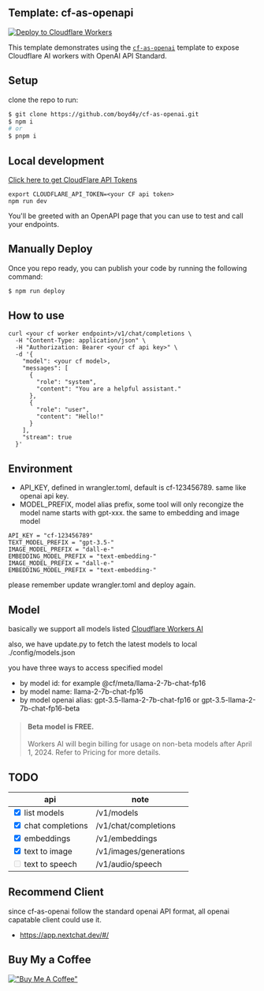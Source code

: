 ## Template: cf-as-openapi

[![Deploy to Cloudflare Workers](https://deploy.workers.cloudflare.com/button)](https://deploy.workers.cloudflare.com/?url=https://github.com/boyd4y/cf-as-openai)

This template demonstrates using the [`cf-as-openai`](https://github.com/boyd4y/cf-as-openai) template to expose Cloudflare AI workers with OpenAI API Standard.


## Setup

clone the repo to run:

```sh
$ git clone https://github.com/boyd4y/cf-as-openai.git
$ npm i
# or
$ pnpm i
```

## Local development

[Click here to get CloudFlare API Tokens](https://dash.cloudflare.com/profile/api-tokens)

```
export CLOUDFLARE_API_TOKEN=<your CF api token>
npm run dev
```

You'll be greeted with an OpenAPI page that you can use to test and call your endpoints.

## Manually Deploy

Once you repo ready, you can publish your code by running the following command:

```sh
$ npm run deploy
```

## How to use
```
curl <your cf worker endpoint>/v1/chat/completions \
  -H "Content-Type: application/json" \
  -H "Authorization: Bearer <your cf api key>" \
  -d '{
    "model": <your cf model>,
    "messages": [
      {
        "role": "system",
        "content": "You are a helpful assistant."
      },
      {
        "role": "user",
        "content": "Hello!"
      }
    ],
    "stream": true
  }'

```

## Environment
- API_KEY, defined in wrangler.toml, default is cf-123456789.  same like openai api key.
- MODEL_PREFIX, model alias prefix, some tool will only recongize the model name starts with gpt-xxx. the same to embedding and image model
```
API_KEY = "cf-123456789"
TEXT_MODEL_PREFIX = "gpt-3.5-"
IMAGE_MODEL_PREFIX = "dall-e-"
EMBEDDING_MODEL_PREFIX = "text-embedding-"
IMAGE_MODEL_PREFIX = "dall-e-"
EMBEDDING_MODEL_PREFIX = "text-embedding-"
```
please remember update wrangler.toml and deploy again.


## Model
basically we support all models listed [Cloudflare Workers AI](https://developers.cloudflare.com/workers-ai/models/)

also, we have update.py to fetch the latest models to local ./config/models.json  


you have three ways to access specified model
- by model id: for example @cf/meta/llama-2-7b-chat-fp16
- by model name: llama-2-7b-chat-fp16
- by model openai alias: gpt-3.5-llama-2-7b-chat-fp16 or gpt-3.5-llama-2-7b-chat-fp16-beta

> #### Beta model is **FREE**.
> Workers AI will begin billing for usage on non-beta models after April 1, 2024. Refer to Pricing for more details.

## TODO
| api                                              | note |
| ------------------------------------------------- | ---- |
| <input type="checkbox" checked /> list models  |    /v1/models  |
| <input type="checkbox" checked/> chat completions |   /v1/chat/completions   |
| <input type="checkbox" checked /> embeddings  |    /v1/embeddings  |
| <input type="checkbox" checked /> text to image  |    /v1/images/generations  |
| <input type="checkbox" disabled /> text to speech  |    /v1/audio/speech  |

## Recommend Client
since cf-as-openai follow the standard openai API format, all openai capatable client could use it.

- https://app.nextchat.dev/#/


## Buy My a Coffee
[!["Buy Me A Coffee"](https://www.buymeacoffee.com/assets/img/custom_images/orange_img.png)](https://www.buymeacoffee.com/boyd4yd)
